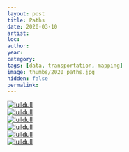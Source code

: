 ```yaml
---
layout: post
title: Paths
date: 2020-03-10
artist: 
loc: 
author: 
year: 
category: 
tags: [data, transportation, mapping]
image: thumbs/2020_paths.jpg
hidden: false
permalink:
---
```





<div class="post_image">
	<a href="{{ site.baseurl }}/images/posts/2020_paths/001.jpg" target="_blank">
	<img src="{{ site.baseurl }}/images/posts/2020_paths/001.jpg" alt="lulldull"></a>
</div>

<div class="post_image">
	<a href="{{ site.baseurl }}/images/posts/2020_paths/002.jpg" target="_blank">
	<img src="{{ site.baseurl }}/images/posts/2020_paths/002.jpg" alt="lulldull"></a>
</div>

<div class="post_image">
	<a href="{{ site.baseurl }}/images/posts/2020_paths/003.jpg" target="_blank">
	<img src="{{ site.baseurl }}/images/posts/2020_paths/003.jpg" alt="lulldull"></a>
</div>

<div class="post_image">
	<a href="{{ site.baseurl }}/images/posts/2020_paths/004.jpg" target="_blank">
	<img src="{{ site.baseurl }}/images/posts/2020_paths/004.jpg" alt="lulldull"></a>
</div>


<div class="post_image">
	<a href="{{ site.baseurl }}/images/posts/2020_paths/005.jpg" target="_blank">
	<img src="{{ site.baseurl }}/images/posts/2020_paths/005.jpg" alt="lulldull"></a>
</div>

<div class="post_image">
	<a href="{{ site.baseurl }}/images/posts/2020_paths/006.jpg" target="_blank">
	<img src="{{ site.baseurl }}/images/posts/2020_paths/006.jpg" alt="lulldull"></a>
</div>

